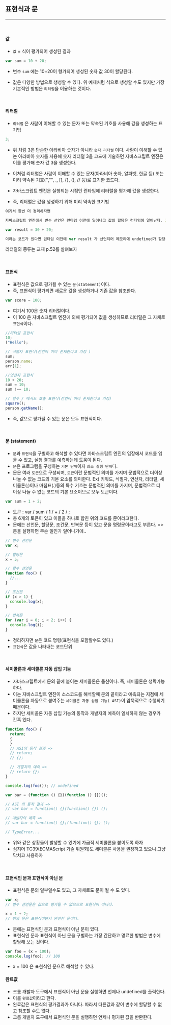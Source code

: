 ## 표현식과 문

---

<br />

#### 값

- `값` = 식이 평가되어 생성된 결과

```js
var sum = 10 + 20;
```

- 변수 `sum` 에는 10+20이 형가되어 생성된 숫자 값 30이 할당된다.

- 값은 다양한 방법으로 생성할 수 있다. 위 예제처럼 식으로 생성할 수도 있지만 가장 기본적인 방법은 `리터럴`을 이용하는 것이다.

<br />

#### 리터럴

- `리터럴` 은 사람이 이해할 수 있는 문자 또는 약속된 기호를 사용해 값을 생성하는 표기법

```js
3;
```

- 위 처럼 3은 단순한 아라비아 숫자가 아니라 `숫자 리터럴` 이다. 사람이 이해할 수 있는 아라비아 숫자를 사용해 숫자 리터럴 3을 코드에 기술하면 자바스크립트 엔진은 이를 평가해 숫자 값 3을 생성한다.

- 이처럼 리터럴은 사람이 이해할 수 있는 문자(아라비아 숫자, 알파벳, 한글 등) 또는 미리 약속된 기호('',"", ., [], {}, (), // 등)로 표기한 코드다.
- 자바스크립트 엔진은 실행되는 시점인 런타임에 리터럴을 평가해 값을 생성한다.
- 즉, 리터럴은 값을 생성하기 위해 미리 약속한 표기법

```js
여기서 한번 더 정리하자면

자바스크립트 엔진에서 변수 선언은 런타임 이전에 일어나고 값의 할당은 런타임에 일어난다. 그리고 추가적으로 리터럴에 대한 연산(평가)는 런타임에 진행하므로

var result = 30 + 20;

이라는 코드가 있다면 런타임 이전에 var result 가 선언되어 메모리에 undefined가 할당되고, 런타임에 30 + 20 의 리터럴을 평가해 50이라는 값을 만든다음 동시에 result에 할당하는 순서라고 생각할 수 있다.
```

리터럴의 종류는 교재 p.52를 살펴보자

<br />

#### 표현식

- 표현식은 값으로 평가될 수 있는 `문(statement)`이다.
- 즉, 표현식이 평가되면 새로운 값을 생성하거나 기존 값을 참조한다.

```js
var score = 100;
```

- 여기서 100은 숫자 리터럴이다.
- 이 100 은 자바스크립트 엔진에 의해 평가되어 값을 생성하므로 리터럴은 그 자체로 `표현식`이다.

```js
//리터럴 표현식
10;
("Hello");

// 식별자 표현식(선언이 이미 존재한다고 가정 )
sum;
person.name;
arr[1];

//연산자 표현식
10 + 20;
sum = 10;
sum !== 10;

// 함수 / 메서드 호출 표현식(선언이 이미 존재한다고 가정)
square();
person.getName();
```

- 즉, 값으로 평가될 수 있는 문은 모두 표현식이다.

<br />

#### 문 (statement)

- `문`과 `표현식`을 구별하고 해석할 수 있다면 자바스크립트 엔진의 입장에서 코드를 읽을 수 있고, 실행 결과를 예측하는데 도움이 된다.
- `문`은 프로그램을 구성하는 `기본 단위`이자 `최소 실행 단위`다.
- 문은 여러 `토큰`으로 구성되며, `토큰`이란 문법적인 의미를 가지며 문법적으로 더이상 나눌 수 없는 코드의 기본 요소를 의미한다.
  Ex) 키워드, 식별자, 연산자, 리터럴, 세미콜론(;)이나 마침표(.)등의 특수 기호는 문법적인 의미를 가지며, 문법적으로 더 이상 나눌 수 없는 코드의 기본 요소이므로 모두 토큰이다.

```js
var sum = 1 + 2;
```

- 토큰 : var / sum / 1 / + / 2 / ;
- 총 6개의 토큰이 있고 이들을 하나로 합친 위의 코드를 문이라고한다.
- 문에는 선언문, 할당문, 조건문, 반복문 등이 있고 문을 명령문이라고도 부른다. => 문을 실행하면 무슨 일인가 일어나기에..

```js
// 변수 선언문
var x;

// 할당문
x = 5;

// 함수 선언문
function foo() {
  //...
}

// 조건문
if (x > 1) {
  console.log(x);
}

// 반복문
for (var i = 0; i < 2; i++) {
  console.log(i);
}
```

- 정리하자면 `문`은 코드 명령(표현식을 포함할수도 있다.)
- `표현식`은 값을 나타내는 코드단위

<br />

#### 세미콜론과 세미콜론 자동 삽입 기능

- 자바스크립트에서 문의 끝에 붙이는 세미콜론은 옵션이다. 즉, 세미콜론은 생략가능하다.
- 이는 자바스크립트 엔진이 소스코드를 해석할때 문의 끝이라고 예측되는 지점에 세미콜론을 자동으로 붙여주는 `세미콜론 자동 삽입 기능( ASI)`이 암묵적으로 수행되기 때문이다.
- 하지만 세미콜론 자동 삽입 기능의 동작과 개발자의 예측이 일치하지 않는 경우가 간혹 있다.

```js
function foo() {
  return;
  {
  }
  // ASI의 동작 결과 =>
  // return;
  // {};

  // 개발자의 예측 =>
  // return {};
}

console.log(foo()); // undefined

var bar = (function () {})(function () {})();

// ASI 의 동작 결과 =>
// var bar = function() {}(function() {}) ();

// 개발자의 예측 =>
// var bar = function() {};(function() {}) ();

// TypeError...
```

- 위와 같은 상황들이 발생할 수 있기에 가급적 세미콜론을 붙이도록 하자
- 심지어 TC39(ECMAScript 기술 위원회)도 세미콜론 사용을 권장하고 있으니 그냥 닥치고 사용하자

<br />

#### 표현식인 문과 표현식이 아닌 문

- 표현식은 문의 일부일수도 있고, 그 자체로도 문이 될 수 도 있다.

```js
var x;
// 변수 선언문은 값으로 평가될 수 없으므로 표현식이 아니다.

x = 1 + 2;
// 위의 문은 표현식이면서 완전한 문이다.
```

- 문에는 표현식인 문과 표현식이 아닌 문이 있다.
- 표현식인 문과 표현식이 아닌 문을 구별하는 가장 간단하고 명료한 방법은 변수에 할당해 보는 것이다.

```js
var foo = (x = 100);
console.log(foo); // 100
```

- x = 100 은 표현식인 문으로 해석할 수 있다.

#### 완료값

- 크롬 개발자 도구에서 표현식이 아닌 문을 실행하면 언제나 undefined를 출력한다.
- 이를 `완료값`이라고 한다.
- 완료값은 표현식의 평가결과가 아니다. 따라서 다른값과 같이 변수에 할당할 수 없고 참조할 수도 없다.
- 크롬 개발자 도구에서 표현식인 문을 실행하면 언제나 평가된 값을 반환한다.

